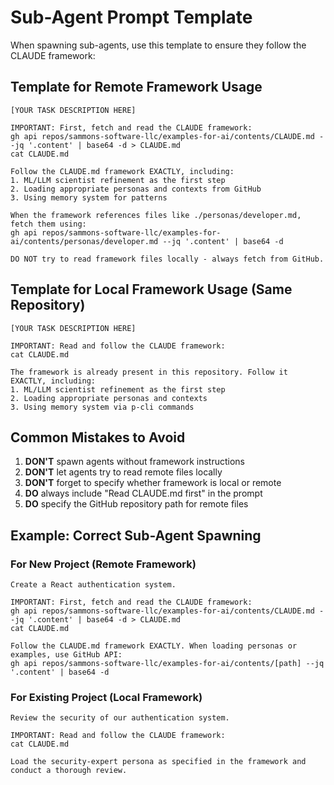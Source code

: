 # Sub-Agent Prompt Template

When spawning sub-agents, use this template to ensure they follow the CLAUDE framework:

## Template for Remote Framework Usage

```
[YOUR TASK DESCRIPTION HERE]

IMPORTANT: First, fetch and read the CLAUDE framework:
gh api repos/sammons-software-llc/examples-for-ai/contents/CLAUDE.md --jq '.content' | base64 -d > CLAUDE.md
cat CLAUDE.md

Follow the CLAUDE.md framework EXACTLY, including:
1. ML/LLM scientist refinement as the first step
2. Loading appropriate personas and contexts from GitHub
3. Using memory system for patterns

When the framework references files like ./personas/developer.md, fetch them using:
gh api repos/sammons-software-llc/examples-for-ai/contents/personas/developer.md --jq '.content' | base64 -d

DO NOT try to read framework files locally - always fetch from GitHub.
```

## Template for Local Framework Usage (Same Repository)

```
[YOUR TASK DESCRIPTION HERE]

IMPORTANT: Read and follow the CLAUDE framework:
cat CLAUDE.md

The framework is already present in this repository. Follow it EXACTLY, including:
1. ML/LLM scientist refinement as the first step
2. Loading appropriate personas and contexts
3. Using memory system via p-cli commands
```

## Common Mistakes to Avoid

1. **DON'T** spawn agents without framework instructions
2. **DON'T** let agents try to read remote files locally
3. **DON'T** forget to specify whether framework is local or remote
4. **DO** always include "Read CLAUDE.md first" in the prompt
5. **DO** specify the GitHub repository path for remote files

## Example: Correct Sub-Agent Spawning

### For New Project (Remote Framework)
```
Create a React authentication system.

IMPORTANT: First, fetch and read the CLAUDE framework:
gh api repos/sammons-software-llc/examples-for-ai/contents/CLAUDE.md --jq '.content' | base64 -d > CLAUDE.md
cat CLAUDE.md

Follow the CLAUDE.md framework EXACTLY. When loading personas or examples, use GitHub API:
gh api repos/sammons-software-llc/examples-for-ai/contents/[path] --jq '.content' | base64 -d
```

### For Existing Project (Local Framework)
```
Review the security of our authentication system.

IMPORTANT: Read and follow the CLAUDE framework:
cat CLAUDE.md

Load the security-expert persona as specified in the framework and conduct a thorough review.
```
